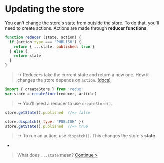# Updating the store

You can't change the store's state from outside the store. To do that, you'll need to create actions. Actions are made through **reducer functions**.

```js
function reducer (state, action) {
  if (action.type === 'PUBLISH') {
    return { ...state, published: true }
  } else {
    return state
  }
}
```

> ↳ Reducers take the current state and return a new one. How it changes the store depends on `action`. [(docs)](http://redux.js.org/docs/basics/Reducers.html)

```js
import { createStore } from 'redux'
var store = createStore(reducer, article)
```

> ↳ You'll need a reducer to use `createStore()`.

```js
store.getState().published  //=> false

store.dispatch({ type: 'PUBLISH' })
store.getState().published  //=> true
```

> ↳ To run an action, use `dispatch()`. This changes the store's **state**.

-

> What does `...state` mean? [Continue >](spread-operator.md)
